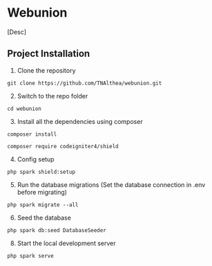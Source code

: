 # Webunion
[Desc]

## Project Installation
1. Clone the repository 
```shell
git clone https://github.com/TNAlthea/webunion.git
```

2. Switch to the repo folder 
```shell
cd webunion
```

3. Install all the dependencies using composer
```shell
composer install
```
```shell
composer require codeigniter4/shield
```

4. Config setup
```shell
php spark shield:setup
```

5. Run the database migrations (Set the database connection in .env before migrating)
```shell
php spark migrate --all
```

6. Seed the database 
```shell
php spark db:seed DatabaseSeeder
```

8. Start the local development server 
```shell
php spark serve
```


